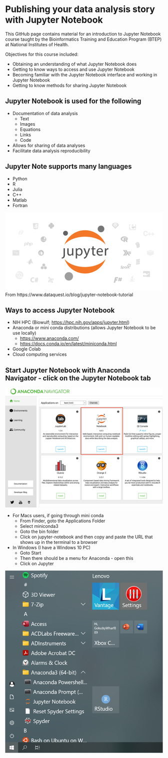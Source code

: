 # Publishing your data analysis story with Jupyter Notebook
This GitHub page contains material for an introduction to Jupyter Notebook course taught by the Bioinformatics Training and Education Program (BTEP) at National Institutes of Health.

Objectives for this course included:
* Obtaining an understanding of what Jupyter Notebook does
* Getting to know ways to access and use Jupyter Notebook
* Becoming familiar with the Jupyter Notebook interface and working in Jupyter Notebook
* Getting to know methods for sharing Jupyter Notebook


## Jupyter Notebook is used for the following
* Documentation of data analysis
  - Text
  - Images
  - Equations
  - Links
  - Code
* Allows for sharing of data analyses
* Facilitate data analysis reproducibility

## Jupyter Note supports many languages
* Python
* R
* Julia
* C++
* Matlab
* Fortran

<img src="jupyter_note_book_supported_languages.png" />
From https://www.dataquest.io/blog/jupyter-notebook-tutorial

## Ways to access Jupyter Notebook
* NIH HPC (Biowulf; https://hpc.nih.gov/apps/jupyter.html)
* Anaconda or mini conda distributions (allows Jupyter Notebook to be use locally)
  - https://www.anaconda.com/
  - https://docs.conda.io/en/latest/miniconda.html 
* Google Colab	
* Cloud computing services

## Start Jupyter Notebook with Anaconda Navigator - click on the Jupyter Notebook tab
<img src="jupyter_on_anaconda.png" />

* For Macs users, if going through mini conda 
  - From Finder, goto the Applications Folder
  - Select miniconda3 
  - Goto the bin folder
  - Click on jupyter-notebook and then copy and paste the URL that shows up in the terminal to a browser
* In Windows (I have a Windows 10 PC)
  - Goto Start
  - Then there should be a menu for Anaconda - open this
  - Click on Jupyter 

<img src="anaconda_jupyter_windows10.png" />
